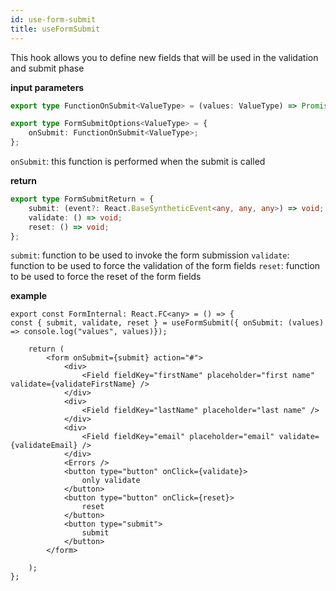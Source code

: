 ```yaml
---
id: use-form-submit
title: useFormSubmit
---
```


This hook allows you to define new fields that will be used in the validation and submit phase

**input parameters**

```ts
export type FunctionOnSubmit<ValueType> = (values: ValueType) => Promise<void> | void;

export type FormSubmitOptions<ValueType> = {
    onSubmit: FunctionOnSubmit<ValueType>;
};
```

`onSubmit`: this function is performed when the submit is called

**return**

```ts
export type FormSubmitReturn = {
    submit: (event?: React.BaseSyntheticEvent<any, any, any>) => void;
    validate: () => void;
    reset: () => void;
};
```

`submit`: function to be used to invoke the form submission
`validate`: function to be used to force the validation of the form fields
`reset`: function to be used to force the reset of the form fields


**example**

```tsx
export const FormInternal: React.FC<any> = () => {
const { submit, validate, reset } = useFormSubmit({ onSubmit: (values) => console.log("values", values)});

    return (
        <form onSubmit={submit} action="#">
            <div>
                <Field fieldKey="firstName" placeholder="first name" validate={validateFirstName} />
            </div>
            <div>
                <Field fieldKey="lastName" placeholder="last name" />
            </div>
            <div>
                <Field fieldKey="email" placeholder="email" validate={validateEmail} />
            </div>
            <Errors />
            <button type="button" onClick={validate}>
                only validate
            </button>
            <button type="button" onClick={reset}>
                reset
            </button>
            <button type="submit">
                submit
            </button>
        </form>
   
    );
};
```